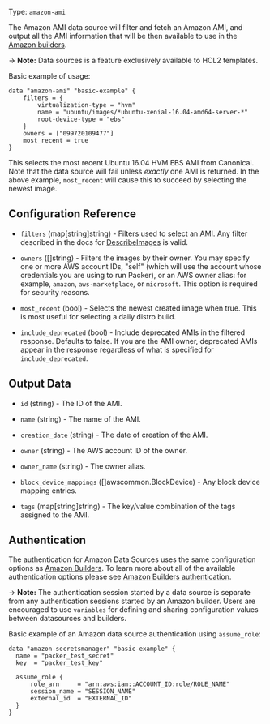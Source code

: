Type: `amazon-ami`

The Amazon AMI data source will filter and fetch an Amazon AMI, and output all the AMI information that will
be then available to use in the [Amazon builders](/packer/integrations/hashicorp/amazon).

-> **Note:** Data sources is a feature exclusively available to HCL2 templates.

Basic example of usage:

```hcl
data "amazon-ami" "basic-example" {
    filters = {
        virtualization-type = "hvm"
        name = "ubuntu/images/*ubuntu-xenial-16.04-amd64-server-*"
        root-device-type = "ebs"
    }
    owners = ["099720109477"]
    most_recent = true
}
```
This selects the most recent Ubuntu 16.04 HVM EBS AMI from Canonical. Note that the data source will fail unless
*exactly* one AMI is returned. In the above example, `most_recent` will cause this to succeed by selecting the newest image.

## Configuration Reference

<!-- Code generated from the comments of the AmiFilterOptions struct in builder/common/ami_filter.go; DO NOT EDIT MANUALLY -->

- `filters` (map[string]string) - Filters used to select an AMI. Any filter described in the docs for
  [DescribeImages](http://docs.aws.amazon.com/AWSEC2/latest/APIReference/API_DescribeImages.html)
  is valid.

- `owners` ([]string) - Filters the images by their owner. You
  may specify one or more AWS account IDs, "self" (which will use the
  account whose credentials you are using to run Packer), or an AWS owner
  alias: for example, `amazon`, `aws-marketplace`, or `microsoft`. This
  option is required for security reasons.

- `most_recent` (bool) - Selects the newest created image when true.
  This is most useful for selecting a daily distro build.

- `include_deprecated` (bool) - Include deprecated AMIs in the filtered response. Defaults to false.
  If you are the AMI owner, deprecated AMIs appear in the response
  regardless of what is specified for `include_deprecated`.

<!-- End of code generated from the comments of the AmiFilterOptions struct in builder/common/ami_filter.go; -->


## Output Data

<!-- Code generated from the comments of the DatasourceOutput struct in datasource/ami/data.go; DO NOT EDIT MANUALLY -->

- `id` (string) - The ID of the AMI.

- `name` (string) - The name of the AMI.

- `creation_date` (string) - The date of creation of the AMI.

- `owner` (string) - The AWS account ID of the owner.

- `owner_name` (string) - The owner alias.

- `block_device_mappings` ([]awscommon.BlockDevice) - Any block device mapping entries.

- `tags` (map[string]string) - The key/value combination of the tags assigned to the AMI.

<!-- End of code generated from the comments of the DatasourceOutput struct in datasource/ami/data.go; -->


## Authentication

The authentication for Amazon Data Sources uses the same configuration options as [Amazon Builders](/packer/integrations/hashicorp/amazon). To learn more about all of the available authentication options please see [Amazon Builders authentication](/packer/integrations/hashicorp/amazon#authentication).

-> **Note:** The authentication session started by a data source is separate from any authentication sessions started by an Amazon builder. Users are encouraged to use `variables` for defining and sharing configuration values between datasources and builders.

Basic example of an Amazon data source authentication using `assume_role`:

```hcl
data "amazon-secretsmanager" "basic-example" {
  name = "packer_test_secret"
  key  = "packer_test_key"

  assume_role {
      role_arn     = "arn:aws:iam::ACCOUNT_ID:role/ROLE_NAME"
      session_name = "SESSION_NAME"
      external_id  = "EXTERNAL_ID"
  }
}
```
